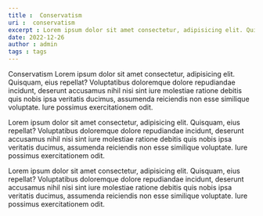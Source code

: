 ```yaml
---
title :  Conservatism
uri :  conservatism
excerpt : Lorem ipsum dolor sit amet consectetur, adipisicing elit. Quisquam, eius repellat? Voluptatibus doloremque dolore repudiandae incidunt, deserunt accusamus nihil nisi sint iure molestiae ratione debitis quis nobis ipsa veritatis ducimus, assumenda reiciendis non esse similique voluptate. Iure possimus exercitationem odit.
date: 2022-12-26
author : admin
tags : tags
---
```



Conservatism Lorem ipsum dolor sit amet consectetur, adipisicing elit. Quisquam, eius repellat? Voluptatibus doloremque dolore repudiandae incidunt, deserunt accusamus nihil nisi sint iure molestiae ratione debitis quis nobis ipsa veritatis ducimus, assumenda reiciendis non esse similique voluptate. Iure possimus exercitationem odit.

Lorem ipsum dolor sit amet consectetur, adipisicing elit. Quisquam, eius repellat? Voluptatibus doloremque dolore repudiandae incidunt, deserunt accusamus nihil nisi sint iure molestiae ratione debitis quis nobis ipsa veritatis ducimus, assumenda reiciendis non esse similique voluptate. Iure possimus exercitationem odit.

Lorem ipsum dolor sit amet consectetur, adipisicing elit. Quisquam, eius repellat? Voluptatibus doloremque dolore repudiandae incidunt, deserunt accusamus nihil nisi sint iure molestiae ratione debitis quis nobis ipsa veritatis ducimus, assumenda reiciendis non esse similique voluptate. Iure possimus exercitationem odit.